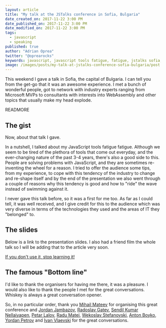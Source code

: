 ```yaml
---
layout: article
title: "My talk at the JSTalks conference in Sofia, Bulgaria"
date_created_on: 2017-11-22 3:00 PM
date_published_on: 2017-11-22 3:00 PM
date_modified_on: 2017-11-22 3:00 PM
tags:
  - javascript
  - speaking
published: true
author: "Adrian Oprea"
twitter: "@oprearocks"
keywords: javascript, javascript tools fatigue, fatigue, jstalks sofia, bulgaria
image: /images/posts/my-talk-at-jstalks-conference-sofia-bulgaria/post.png
---
```


This weekend I gave a talk in Sofia, the capital of Bulgaria. I can tell you from the get-go that it was an awesome experience. I met a bunch of wonderful people, got to network with industry experts ranging from Microsoft MVPs to consultants with interests into WebAssembly and other topics that usually make my head explode. 

READMORE

## The gist 

Now, about that talk I gave. 

In a nutshell, I talked about my JavaScript tools fatigue fatigue. Although we seem to be tired of the plethora of tools that come out everyday, and the ever-changing nature of the past 3-4 years, there's also a good side to this. People are solving problems with JavaScript, and they are sometimes re-inventing the wheel for a reason. 
I tried to offer the audience some tips, from my experience, to cope with this tendency of the industry to change and re-shape itself and by the end of the presentation we also went through a couple of reasons why this tendency is good and how to "ride" the wave instead of swimming against it.

I never gave this talk before, so it was a first for me too. As far as I could tell, it was well received, and I give credit for this to the audience which was very diverse in terms of the technologies they used and the areas of IT they "belonged" to.

## The slides

Below is a link to the presentation slides. I also had a friend film the whole talk so I will be adding that to the article very soon.


<a target="_blank" href="/resources/if-you-dont-use-it-stop-learning-it.pdf" title="If you don't use it, stop learning it! - presentation slides">If you don't use it, stop learning it!</a>

## The famous "Bottom line"

I'd like to thank the organisers for having me there, it was a pleasure. I would also like to thank the people I met for the great conversations. Whiskey is always a great conversation opener.

So, in no particular order, thank you [Mihail Mateev](https://www.linkedin.com/in/mmateev/) for organising this great conference and [Jordan Jambazov](https://www.linkedin.com/in/jordanjambazov/), [Radoslav Gatev](https://www.linkedin.com/in/radoslavgatev/), [Sendil Kumar Nellaiyapen](https://www.linkedin.com/in/sendilkumarn/), [Petar Lalov](https://www.linkedin.com/in/petar-lalov-a071413/), [Radu Matei](https://www.linkedin.com/in/mateiradu/), [Wekoslav Stefanovski](https://www.linkedin.com/in/swekster/), [Anton Boyko](https://www.linkedin.com/in/boykoant/), [Yordan Petrov](https://www.linkedin.com/in/yordan-petrov-b5b35877/) and [Ivan Vlaevski](https://www.linkedin.com/in/ivanvlaevski/) for the great conversations.


